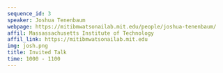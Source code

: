 ```yaml
---
sequence_id: 3
speaker: Joshua Tenenbaum
webpage: https://mitibmwatsonailab.mit.edu/people/joshua-tenenbaum/
affil: Massassachusetts Institute of Technology
affil_link: https://mitibmwatsonailab.mit.edu
img: josh.png
title: Invited Talk
time: 1000 - 1100
---
```

